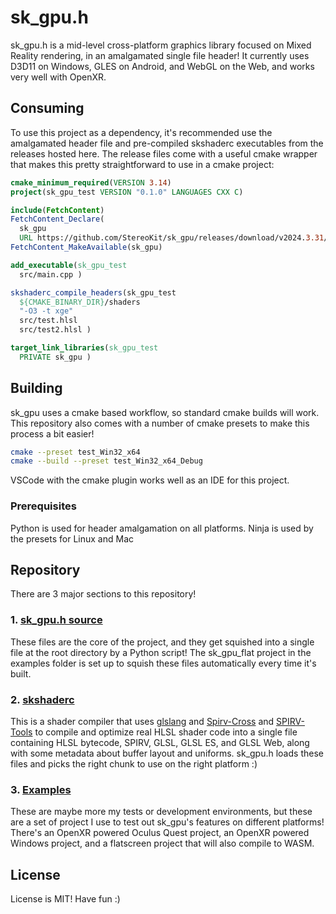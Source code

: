 # sk_gpu.h

sk_gpu.h is a mid-level cross-platform graphics library focused on Mixed Reality rendering, in an amalgamated single file header! It currently uses D3D11 on Windows, GLES on Android, and WebGL on the Web, and works very well with OpenXR.

## Consuming

To use this project as a dependency, it's recommended use the amalgamated header file and pre-compiled skshaderc executables from the releases hosted here. The release files come with a useful cmake wrapper that makes this pretty straightforward to use in a cmake project:

```cmake
cmake_minimum_required(VERSION 3.14)
project(sk_gpu_test VERSION "0.1.0" LANGUAGES CXX C)

include(FetchContent)
FetchContent_Declare(
  sk_gpu
  URL https://github.com/StereoKit/sk_gpu/releases/download/v2024.3.31/sk_gpu.v2024.3.31.zip )
FetchContent_MakeAvailable(sk_gpu)

add_executable(sk_gpu_test
  src/main.cpp )

skshaderc_compile_headers(sk_gpu_test
  ${CMAKE_BINARY_DIR}/shaders
  "-O3 -t xge"
  src/test.hlsl
  src/test2.hlsl )

target_link_libraries(sk_gpu_test
  PRIVATE sk_gpu )
```

## Building

sk_gpu uses a cmake based workflow, so standard cmake builds will work. This repository also comes with a number of cmake presets to make this process a bit easier!

```sh
cmake --preset test_Win32_x64
cmake --build --preset test_Win32_x64_Debug
```

VSCode with the cmake plugin works well as an IDE for this project.

### Prerequisites

Python is used for header amalgamation on all platforms.
Ninja is used by the presets for Linux and Mac

## Repository

There are 3 major sections to this repository!

### 1. [sk_gpu.h source](https://github.com/maluoi/sk_gpu/tree/master/src)

These files are the core of the project, and they get squished into a single file at the root directory by a Python script! The sk_gpu_flat project in the examples folder is set up to squish these files automatically every time it's built.

### 2. [skshaderc](https://github.com/maluoi/sk_gpu/tree/master/skshaderc)

This is a shader compiler that uses [glslang](https://github.com/KhronosGroup/glslang) and [Spirv-Cross](https://github.com/KhronosGroup/SPIRV-Cross) and [SPIRV-Tools](https://github.com/KhronosGroup/SPIRV-Tools) to compile and optimize real HLSL shader code into a single file containing HLSL bytecode, SPIRV, GLSL, GLSL ES, and GLSL Web, along with some metadata about buffer layout and uniforms. sk_gpu.h loads these files and picks the right chunk to use on the right platform :)

### 3. [Examples](https://github.com/maluoi/sk_gpu/tree/master/examples)

These are maybe more my tests or development environments, but these are a set of project I use to test out sk_gpu's features on different platforms! There's an OpenXR powered Oculus Quest project, an OpenXR powered Windows project, and a flatscreen project that will also compile to WASM.

## License

License is MIT! Have fun :)